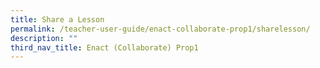 ```yaml
---
title: Share a Lesson
permalink: /teacher-user-guide/enact-collaborate-prop1/sharelesson/
description: ""
third_nav_title: Enact (Collaborate) Prop1
---
```

